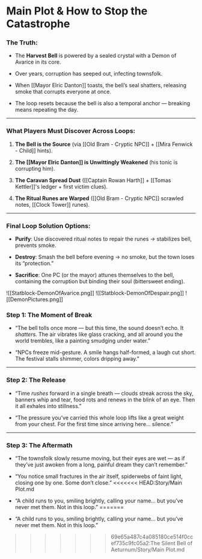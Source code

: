 # Main Plot & How to Stop the Catastrophe

### The Truth:

- The **Harvest Bell** is powered by a sealed crystal with a Demon of Avarice in its core.
    
- Over years, corruption has seeped out, infecting townsfolk.
    
- When [[Mayor Elric Danton]] toasts, the bell’s seal shatters, releasing smoke that corrupts everyone at once.
    
- The loop resets because the bell is also a temporal anchor — breaking means repeating the day.
    

---

### What Players Must Discover Across Loops:

1. **The Bell is the Source** (via [[Old Bram - Cryptic NPC]] + [[Mira Fenwick - Child]] hints).
    
2. **The [[Mayor Elric Danton]] is Unwittingly Weakened** (his tonic is corrupting him).
    
3. **The Caravan Spread Dust** ([[Captain Rowan Harth]] + [[Tomas Kettler]]'s ledger + first victim clues).
    
4. **The Ritual Runes are Warped** ([[Old Bram - Cryptic NPC]] scrawled notes, [[Clock Tower]] runes).
    

---

### Final Loop Solution Options:

- **Purify**: Use discovered ritual notes to repair the runes → stabilizes bell, prevents smoke.
    
- **Destroy**: Smash the bell before evening → no smoke, but the town loses its “protection.”
    
- **Sacrifice**: One PC (or the mayor) attunes themselves to the bell, containing the corruption but binding their soul (bittersweet ending).


![[Statblock-DemonOfAvarice.png]]
![[Statblock-DemonOfDespair.png]]
![[DemonPictures.png]]
### **Step 1: The Moment of Break**

- “The bell tolls once more — but this time, the sound doesn’t echo. It _shatters._ The air vibrates like glass cracking, and all around you the world trembles, like a painting smudging under water.”
    
- “NPCs freeze mid-gesture. A smile hangs half-formed, a laugh cut short. The festival stalls shimmer, colors dripping away.”
    

---

### **Step 2: The Release**

- “Time _rushes_ forward in a single breath — clouds streak across the sky, banners whip and tear, food rots and renews in the blink of an eye. Then it all exhales into stillness.”
    
- “The pressure you’ve carried this whole loop lifts like a great weight from your chest. For the first time since arriving here… silence.”
    

---

### **Step 3: The Aftermath**

- “The townsfolk slowly resume moving, but their eyes are wet — as if they’ve just awoken from a long, painful dream they can’t remember.”
    
- “You notice small fractures in the air itself, spiderwebs of faint light, closing one by one. Some don’t close.”
<<<<<<< HEAD:Story/Main Plot.md
    
- “A child runs to you, smiling brightly, calling your name… but you’ve never met them. Not in this loop.”
=======

- “A child runs to you, smiling brightly, calling your name… but you’ve never met them. Not in this loop.”
>>>>>>> 69e65a487c4a085180ce514f0ccef735c9fc05a2:The Silent Bell of Aeturnum/Story/Main Plot.md
